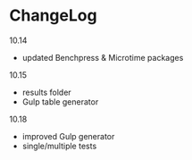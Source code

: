 # ChangeLog

10.14
- updated Benchpress & Microtime packages

10.15
- results folder
- Gulp table generator

10.18 
- improved Gulp generator
- single/multiple tests